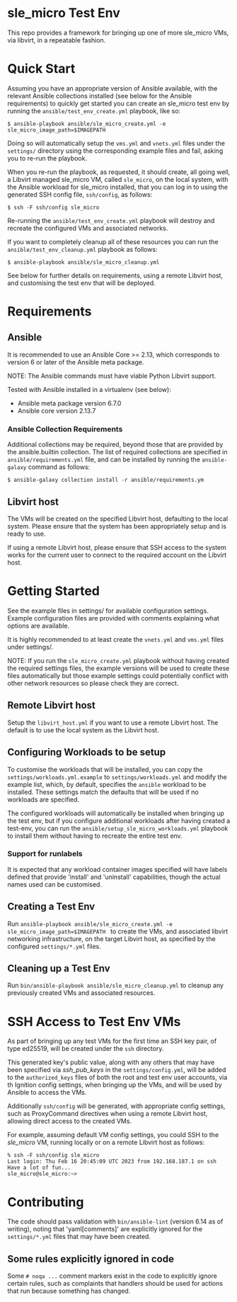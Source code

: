 # sle_micro Test Env

This repo provides a framework for bringing up one of more sle_micro VMs, via
libvirt, in a repeatable fashion.


# Quick Start

Assuming you have an appropriate version of Ansible available, with
the relevant Ansible collections installed (see below for the Ansible
requirements) to quickly get started you can create an sle_micro test env
by running the `ansible/test_env_create.yml` playbook, like so:

```shell
$ ansible-playbook ansible/sle_micro_create.yml -e sle_micro_image_path=$IMAGEPATH
```

Doing so will automatically setup the `vms.yml` and `vnets.yml` files
under the `settings/` directory using the corresponding example files
and fail, asking you to re-run the playbook.

When you re-run the playbook, as requested, it should create, all going
well, a Libvirt managed sle_micro VM, called `sle_micro`, on the local system,
with the Ansible workload for sle_micro installed, that you can log in to using
the generated SSH config file, `ssh/config`, as follows:

```shell
$ ssh -F ssh/config sle_micro
```

Re-running the `ansible/test_env_create.yml` playbook will destroy and
recreate the configured VMs and associated networks.

If you want to completely cleanup all of these resources you can run
the `ansible/test_env_cleanup.yml` playbook as follows:

```shell
$ ansible-playbook ansible/sle_micro_cleanup.yml
```

See below for further details on requirements, using a remote Libvirt
host, and customising the test env that will be deployed.


# Requirements

## Ansible
It is recommended to use an Ansible Core >= 2.13, which corresponds to
version 6 or later of the Ansible meta package.

NOTE: The Ansible commands must have viable Python Libvirt support.

Tested with Ansible installed in a virtualenv (see below):
  * Ansible meta package version 6.7.0
  * Ansible core version 2.13.7

### Ansible Collection Requirements

Additional collections may be required, beyond those that are provided
by the ansible.builtin collection. The list of required collections are
specified in `ansible/requirements.yml` file, and can be installed by
running the `ansible-galaxy` command as follows:

```shell
$ ansible-galaxy collection install -r ansible/requirements.ym
```

## Libvirt host

The VMs will be created on the specified Libvirt host, defaulting to
the local system. Please ensure that the system has been appropriately
setup and is ready to use.

If using a remote Libvirt host, please ensure that SSH access to the
system works for the current user to connect to the required account
on the Libvirt host.


# Getting Started

See the example files in settings/ for available configuration settings.
Example configuration files are provided with comments explaining what
options are available.

It is highly recommended to at least create the `vnets.yml` and `vms.yml`
files under settings/.

NOTE: If you run the `sle_micro_create.yml` playbook without having created
the required settings files, the example versions will be used to create
these files automatically but those example settings could potentially
conflict with other network resources so please check they are correct.

## Remote Libvirt host

Setup the `libvirt_host.yml` if you want to use a remote Libvirt host.
The default is to use the local system as the Libvirt host.

## Configuring Workloads to be setup

To customise the workloads that will be installed, you can copy the
`settings/workloads.yml.example` to `settings/workloads.yml` and modify
the example list, which, by default, specifies the `ansible` workload
to be installed. These settings match the defaults that will be used if
no workloads are specified.

The configured workloads will automatically be installed when bringing
up the test env, but if you configure additional workloads after having
created a test-env, you can run the `ansible/setup_sle_micro_workloads.yml`
playbook to install them without having to recreate the entire test env.

### Support for runlabels

It is expected that any workload container images specified will have
labels defined that provide 'install' and 'uninstall' capabilities,
though the actual names used can be customised.

## Creating a Test Env

Run `ansible-playbook ansible/sle_micro_create.yml -e sle_micro_image_path=$IMAGEPATH ` to create the VMs,
and associated libvirt networking infrastructure, on the target Libvirt
host, as specified by the configured `settings/*.yml` files.

## Cleaning up a Test Env

Run `bin/ansible-playbook ansible/sle_micro_cleanup.yml` to cleanup any
previously created VMs and associated resources.


# SSH Access to Test Env VMs

As part of bringing up any test VMs for the first time an SSH key pair,
of type ed25519, will be created under the `ssh` directory.

This generated key's public value, along with any others that may have
been specified via *ssh_pub_keys* in the `settings/config.yml`, will be
added to the `authorized_keys` files of both the root and test env user
accounts, via th Ignition config settings, when bringing up the VMs, and
will be used by Ansible to access the VMs.

Additionally `ssh/config` will be generated, with appropriate config
settings, such as ProxyCommand directives when using a remote Libvirt
host, allowing direct access to the created VMs.

For example, assuming default VM config settings, you could SSH to the
*sle_micro* VM, running locally or on a remote Libvirt host as follows:

```
% ssh -F ssh/config sle_micro
Last login: Thu Feb 16 20:45:09 UTC 2023 from 192.168.187.1 on ssh
Have a lot of fun...
sle_micro@sle_micro:~>
```


# Contributing

The code should pass validation with `bin/ansible-lint` (version 6.14 as
of writing), noting that 'yaml[comments]' are explicitly ignored for
the `settings/*.yml` files that may have been created.

## Some rules explicitly ignored in code
Some `# noqa ...` comment markers exist in the code to explicitly ignore
certain rules, such as complaints that handlers should be used for actions
that run because something has changed.
